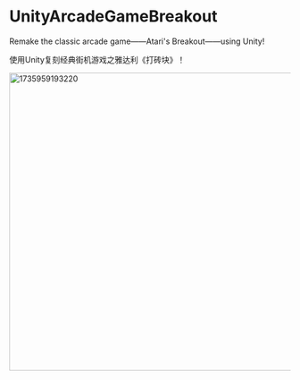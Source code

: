 # UnityArcadeGameBreakout
Remake the classic arcade game——Atari's Breakout——using Unity! 

使用Unity复刻经典街机游戏之雅达利《打砖块》！

<img width="533" alt="1735959193220" src="https://github.com/user-attachments/assets/c29af7dd-1719-449f-81e8-2416c79d595e" />

